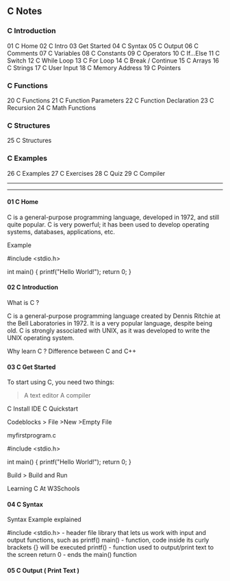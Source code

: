 
## C Notes

### C Introduction

01 C Home
02 C Intro
03 Get Started
04 C Syntax
05 C Output
06 C Comments
07 C Variables
08 C Constants
09 C Operators
10 C If...Else
11 C Switch
12 C While Loop
13 C For Loop
14 C Break / Continue
15 C Arrays
16 C Strings
17 C User Input
18 C Memory Address
19 C Pointers

### C Functions

20 C Functions
21 C Function Parameters
22 C Function Declaration
23 C Recursion
24 C Math Functions

### C Structures

25 C Structures

### C Examples
26 C Examples
27 C Exercises
28 C Quiz
29 C Compiler

---------------------------
---------------------------

#### 01 C Home

C is a general-purpose programming language, developed in 1972, and still
quite popular. C is very powerful; it has been used to develop operating
systems, databases, applications, etc.

Example

#include <stdio.h>

int main() {
   printf("Hello World!");
   return 0;
}


#### 02 C Introduction

What is C ?

C is a general-purpose programming language created by Dennis Ritchie at the
Bell Laboratories in 1972. It is a very popular language, despite being old.
C is strongly associated with UNIX, as it was developed to write the UNIX 
operating system.

Why learn C ?
Difference between C and C++
 

#### 03 C Get Started

To start using C, you need two things:
> A text editor
> A compiler

C Install IDE
C Quickstart

Codeblocks >
File >New >Empty File

myfirstprogram.c

#include <stdio.h>

int main() {
   printf("Hello World!");
   return 0;
}

Build > Build and Run

Learning C At W3Schools

#### 04 C Syntax

Syntax
Example explained

#include <stdio.h> - header file library that lets us work with input and 
                     output functions, such as printf()
main() - function, code inside its curly brackets {} will be executed
printf() - function used to output/print text to the screen
return 0 - ends the main() function

#### 05 C Output ( Print Text )



 


